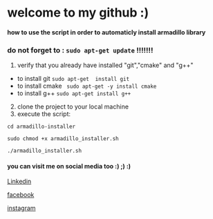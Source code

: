 # welcome to my github :)

#### how to use the script in order to automaticly install armadillo library


### do not forget to : `sudo apt-get update` !!!!!!!

1. verify that you already have installed "git","cmake" and "g++"
* to install git `sudo apt-get  install git`
* to install cmake ` sudo apt-get -y install cmake`
* to install g++  `sudo apt-get install g++`
2. clone the project to your local machine
4. execute the script:

`cd armadillo-installer`

`sudo chmod +x armadillo_installer.sh`

`./armadillo_installer.sh`

#### you can visit me on social media too :) ;) :)
[Linkedin](https://www.linkedin.com/in/assabbane-mehdi/)

[facebook](https://www.facebook.com/mhido.art/)

[instagram](https://www.instagram.com/mhidoart/?hl=fr)

